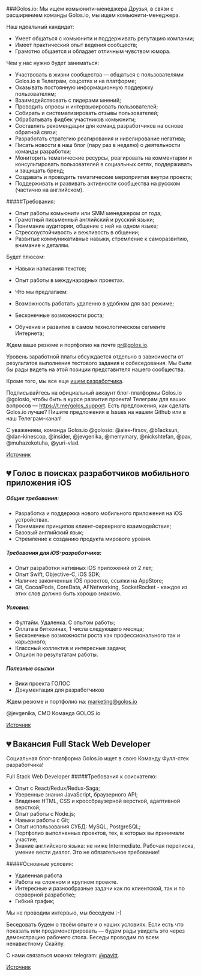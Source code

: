 ###Golos.io: Мы ищем комьюнити-менеджера
Друзья, в связи с расширением команды Golos.io, мы ищем комьюнити-менеджера.

Наш идеальный кандидат:

- Умеет общаться с комьюнити и поддерживать репутацию компании;
- Имеет практический опыт ведения сообществ;
- Грамотно общается и обладает отличным чувством юмора.

Чем у нас нужно будет заниматься:

- Участвовать в жизни сообщества — общаться с пользователями Golos.io в Телеграм, соцсетях и на платформе;
- Оказывать постоянную информационную поддержку пользователям;
- Взаимодействовать с лидерами мнений;
- Проводить опросы и интервьюировать пользователей;
- Собирать и систематизировать отзывы пользователей;
- Обрабатывать фидбек участников комьюнити;
- Составлять рекомендации для команд разработчиков на основе обратной связи;
- Разработать стратегию реагирования и нивелирование негатива;
- Писать новости в наш блог (пару раз в неделю) о деятельности команды разработки;
- Мониторить тематические ресурсы, реагировать на комментарии и консультировать пользователей в социальных сетях, поддерживать и защищать бренд;
- Создавать и проводить тематические мероприятия внутри проекта;
- Поддерживать и развивать активности сообщества на русском (частично на английском).

#####Требования:

- Опыт работы комьюнити или SMM менеджером от года;
- Грамотный письменный английский и русский языки;
- Понимание аудитории, общение с ней на одном языке;
- Стрессоустойчивость и вежливость в общении;
- Развитые коммуникативные навыки, стремление к саморазвитию, внимание к деталям.


Будет плюсом:

- Навыки написания текстов;
- Опыт работы в международных проектах.
- Что мы предлагаем:

- Возможность работать удаленно в удобном для вас режиме;
- Бесконечные возможности роста;
- Обучение и развитие в самом технологическом сегменте Интернета;


Ждем ваше резюме и портфолио на почте pr@golos.io.

Уровень заработной платы обсуждается отдельно в зависимости от результатов выполнения тестового задания и собеседования. Мы были бы рады видеть на этой позиции представителя нашего сообщества.

Кроме того, мы все еще [ищем разработчика](https://golos.io/golosio/@golosio/komanda-golos-io-rasshiryaetsya-ishem-talanty).

Подписывайтесь на официальный аккаунт блог-платформы Golos.io @golosio, чтобы быть в курсе развития проекта! Телеграм для ваших вопросов — https://t.me/golos_support.
Есть предложения, как сделать Golos.io лучше? Пишите предложения в Issues на нашем Github или в наш Телеграм-канал!


С уважением, команда Golos.io @golosio: @alex-firsov, @b1acksun, @dan-kinescop, @insider, @jevgenika, @merrymary, @nickshtefan, @pav, @muhazokotuha, @yuri-vlad.

[Источник](https://golos.io/golosio/@golosio/golos-io-my-ishem-komyuniti-menedzhera)


## 💔 Голос в поисках разработчиков мобильного приложения iOS

##### Общие требования:

- Разработка и поддержка нового мобильного приложения на iOS устройствах.
- Понимание принципов клиент-серверного взаимодействия;
- Базовый английский язык;
- Стремление к созданию продукта мирового уровня.

##### Требования для iOS-разработчика:

- Опыт разработки нативных iOS приложений от 2 лет;
- Опыт Swift, Objective-C, iOS SDK; 
- Наличие законченных iOS проектов, ссылки на AppStore; 
- Git, CocoaPods, CoreData, AFNetworking, SocketRocket - каждое из этих слов должно быть хорошо знакомо.  

##### Условия:

- Фултайм. Удаленка. С опытом работы;
- Оплата в биткоинах, 1 числа следующего месяца;
- Бесконечные возможности роста как профессионального так и карьерного;
- Классный коллектив и интересные задачи;
- Опцион по результатам работы.

##### Полезные ссылки

- Вики проекта ГОЛОС
- Документация для разработчиков

Ждем резюме и портфолио на: [marketing@golos.io](mailto:marketing@golos.io)  

@jevgenika, CMO
Команда GOLOS.io

[Источник](https://golos.io/golos/@golosio/mobile-first-komanda-golosa-v-poiskakh-razrabotchikov-mobilnogo-prilozheniya-ios-android-reactnative)

## 💔 Вакансия Full Stack Web Developer

Социальная блог-платформа Golos.io ищет в свою Команду Фулл-стек разработчика! 

Full Stack Web Developer 
#####Требования к соискателю:

- Опыт с React/Redux/Redux-Saga;
- Уверенные знания JavaScript, браузерного API;
- Владение HTML, CSS и кроссбраузерной версткой, адаптивной версткой;
- Опыт работы с Node.js;
- Навыки работы с Git;
- Опыт использования СУБД: MySQL, PostgreSQL‎;
- Портфолио выполненных проектов, тех, в которых вы принимали участие;
- Знание английского языка: не ниже Intermediate. Рабочая переписка, умение вести диалог. Это не обязательное требование!

#####Основные условия:

- Удаленная работа
- Работа на сложном и крупном проекте. 
- Интересные и разнообразные задачи как по клиентской, так и по серверной разработке;
- Гибкий график;

Мы не проводим интервью, мы беседуем :-)

Беседовать будем о твоём опыте и о наших условиях. Если есть что показать или продемонстрировать — будем рады увидеть это через демонстрацию рабочего стола. Беседы проводим по всем ненавистному Скайпу.

С нами связаться можно: telegram: [@pavitt](tg://resolve?domain=pavitt).

[Источник](https://golos.io/golos/@golosio/vakansiya-full-stack-web-developer)
  


